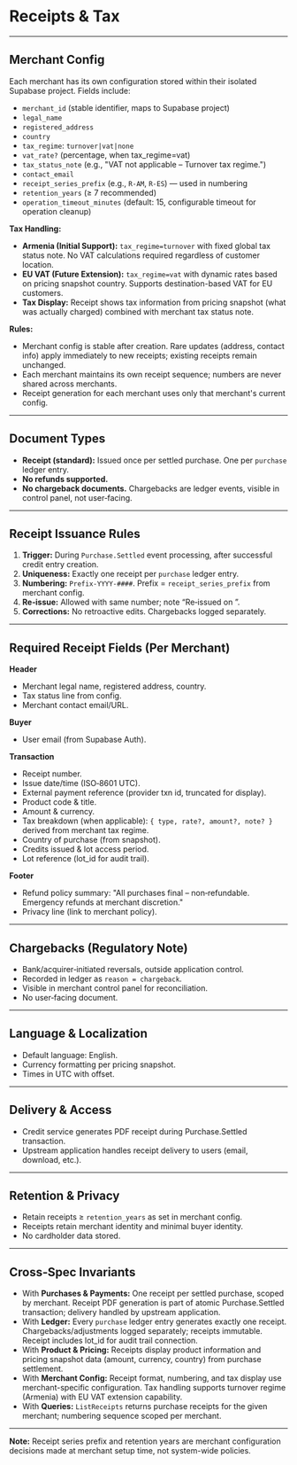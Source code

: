 # Receipts & Tax

---

## Merchant Config
Each merchant has its own configuration stored within their isolated Supabase project. Fields include:
- `merchant_id` (stable identifier, maps to Supabase project)
- `legal_name`
- `registered_address`
- `country`
- `tax_regime`: `turnover|vat|none`
- `vat_rate?` (percentage, when tax_regime=vat)
- `tax_status_note` (e.g., "VAT not applicable – Turnover tax regime.")
- `contact_email`
- `receipt_series_prefix` (e.g., `R-AM`, `R-ES`) — used in numbering
- `retention_years` (≥ 7 recommended)
- `operation_timeout_minutes` (default: 15, configurable timeout for operation cleanup)

**Tax Handling:**
- **Armenia (Initial Support):** `tax_regime=turnover` with fixed global tax status note. No VAT calculations required regardless of customer location.
- **EU VAT (Future Extension):** `tax_regime=vat` with dynamic rates based on pricing snapshot country. Supports destination-based VAT for EU customers.
- **Tax Display:** Receipt shows tax information from pricing snapshot (what was actually charged) combined with merchant tax status note.

**Rules:**
- Merchant config is stable after creation. Rare updates (address, contact info) apply immediately to new receipts; existing receipts remain unchanged.
- Each merchant maintains its own receipt sequence; numbers are never shared across merchants.
- Receipt generation for each merchant uses only that merchant's current config.

---

## Document Types
- **Receipt (standard):** Issued once per settled purchase. One per `purchase` ledger entry.
- **No refunds supported.**
- **No chargeback documents.** Chargebacks are ledger events, visible in control panel, not user‑facing.

---

## Receipt Issuance Rules
1. **Trigger:** During `Purchase.Settled` event processing, after successful credit entry creation.
2. **Uniqueness:** Exactly one receipt per `purchase` ledger entry.
3. **Numbering:** `Prefix-YYYY-####`. Prefix = `receipt_series_prefix` from merchant config.
4. **Re‑issue:** Allowed with same number; note “Re‑issued on <date>”.
5. **Corrections:** No retroactive edits. Chargebacks logged separately.

---

## Required Receipt Fields (Per Merchant)
**Header**
- Merchant legal name, registered address, country.
- Tax status line from config.
- Merchant contact email/URL.

**Buyer**
- User email (from Supabase Auth).

**Transaction**
- Receipt number.
- Issue date/time (ISO‑8601 UTC).
- External payment reference (provider txn id, truncated for display).
- Product code & title.
- Amount & currency.
- Tax breakdown (when applicable): `{ type, rate?, amount?, note? }` derived from merchant tax regime.
- Country of purchase (from snapshot).
- Credits issued & lot access period.
- Lot reference (lot_id for audit trail).

**Footer**
- Refund policy summary: "All purchases final – non‑refundable. Emergency refunds at merchant discretion."
- Privacy line (link to merchant policy).

---

## Chargebacks (Regulatory Note)
- Bank/acquirer‑initiated reversals, outside application control.
- Recorded in ledger as `reason = chargeback`.
- Visible in merchant control panel for reconciliation.
- No user‑facing document.

---

## Language & Localization
- Default language: English.
- Currency formatting per pricing snapshot.
- Times in UTC with offset.

---

## Delivery & Access
- Credit service generates PDF receipt during Purchase.Settled transaction.
- Upstream application handles receipt delivery to users (email, download, etc.).

---

## Retention & Privacy
- Retain receipts ≥ `retention_years` as set in merchant config.
- Receipts retain merchant identity and minimal buyer identity.
- No cardholder data stored.

---

## Cross‑Spec Invariants
- With **Purchases & Payments:** One receipt per settled purchase, scoped by merchant. Receipt PDF generation is part of atomic Purchase.Settled transaction; delivery handled by upstream application.
- With **Ledger:** Every `purchase` ledger entry generates exactly one receipt. Chargebacks/adjustments logged separately; receipts immutable. Receipt includes lot_id for audit trail connection.
- With **Product & Pricing:** Receipts display product information and pricing snapshot data (amount, currency, country) from purchase settlement.
- With **Merchant Config:** Receipt format, numbering, and tax display use merchant-specific configuration. Tax handling supports turnover regime (Armenia) with EU VAT extension capability.
- With **Queries:** `ListReceipts` returns purchase receipts for the given merchant; numbering sequence scoped per merchant.

---

**Note:** Receipt series prefix and retention years are merchant configuration decisions made at merchant setup time, not system-wide policies.

